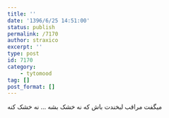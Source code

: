 ```yaml
---
title: ''
date: '1396/6/25 14:51:00'
status: publish
permalink: /7170
author: straxico
excerpt: ''
type: post
id: 7170
category:
    - tytomood
tag: []
post_format: []
---
```

میگفت مراقب لبخندت باش که نه خشک بشه … نه خشک کنه